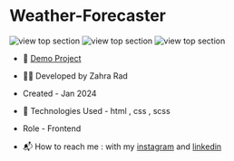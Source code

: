 # Weather-Forecaster
![view top section](https://github.com/Zahra-Rad/Weather-Forecaster/assets/118894293/484b8f79-7282-415a-86ec-067f1d9f077b)
![view top section](https://github.com/Zahra-Rad/Weather-Forecaster/assets/118894293/0b74fb93-15af-4ac6-b39f-c8167047bb9d)
![view top section](https://github.com/Zahra-Rad/Weather-Forecaster/assets/118894293/a27c3291-67c0-45cb-9b2e-aa324b975077)

- 📎 [Demo Project](https://zahra-rad.github.io/Weather-Forecaster/)

- 👩‍💻 Developed by Zahra Rad

- Created - Jan 2024

- 🔧 Technologies Used - html , css , scss

- Role - Frontend

- 📬 How to reach me : with my [instagram](https://www.instagram.com/zahra.rad_dev?utm_source=qr&igsh=MW1rN2kzcDdpcmNocA==) and [linkedin](https://www.linkedin.com/in/zahra-kaboodvandi-rad-87b12021b?utm_source=share&utm_campaign=share_via&utm_content=profile&utm_medium=android_app)

